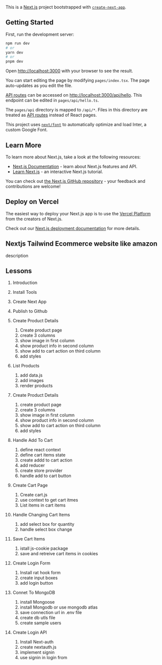 This is a [Next.js](https://nextjs.org/) project bootstrapped with [`create-next-app`](https://github.com/vercel/next.js/tree/canary/packages/create-next-app).

## Getting Started

First, run the development server:

```bash
npm run dev
# or
yarn dev
# or
pnpm dev
```

Open [http://localhost:3000](http://localhost:3000) with your browser to see the result.

You can start editing the page by modifying `pages/index.tsx`. The page auto-updates as you edit the file.

[API routes](https://nextjs.org/docs/api-routes/introduction) can be accessed on [http://localhost:3000/api/hello](http://localhost:3000/api/hello). This endpoint can be edited in `pages/api/hello.ts`.

The `pages/api` directory is mapped to `/api/*`. Files in this directory are treated as [API routes](https://nextjs.org/docs/api-routes/introduction) instead of React pages.

This project uses [`next/font`](https://nextjs.org/docs/basic-features/font-optimization) to automatically optimize and load Inter, a custom Google Font.

## Learn More

To learn more about Next.js, take a look at the following resources:

- [Next.js Documentation](https://nextjs.org/docs) - learn about Next.js features and API.
- [Learn Next.js](https://nextjs.org/learn) - an interactive Next.js tutorial.

You can check out [the Next.js GitHub repository](https://github.com/vercel/next.js/) - your feedback and contributions are welcome!

## Deploy on Vercel

The easiest way to deploy your Next.js app is to use the [Vercel Platform](https://vercel.com/new?utm_medium=default-template&filter=next.js&utm_source=create-next-app&utm_campaign=create-next-app-readme) from the creators of Next.js.

Check out our [Next.js deployment documentation](https://nextjs.org/docs/deployment) for more details.

## Nextjs Tailwind Ecommerce website like amazon

description

## Lessons

1. Introduction
2. Install Tools
3. Create Next App
4. Publish to Github
5. Create Product Details

   1. Create product page
   2. create 3 columns
   3. show image in first column
   4. show product info in second column
   5. show add to cart action on third column
   6. add styles

6. List Products

   1. add data.js
   2. add images
   3. render products

7. Create Product Details

   1. create product page
   2. create 3 columns
   3. show image in first column
   4. show product info in second column
   5. show add to cart action on third column
   6. add styles

8. Handle Add To Cart
   1. define react context
   2. define cart items state
   3. create addd to cart action
   4. add reducer
   5. create store provider
   6. handle add to cart button
9. Create Cart Page

   1. Create cart.js
   2. use context to get cart itmes
   3. List items in cart items

10. Handle Changing Cart Items

    1. add select box for quantity
    2. handle select box change

11. Save Cart Items

    1. istall js-cookie package
    2. save and retreive cart items in cookies

12. Create Login Form

    1. Install rat hook form
    2. create input boxes
    3. add login button

13. Connet To MongoDB

    1. install Mongoose
    2. install Mongodb or use mongodb atlas
    3. save connection url in .env file
    4. create db utls file
    5. create sample users

14. Create Login API
    1. Install Next-auth
    2. create nextauth.js
    3. implement signin
    4. use signin in login from
